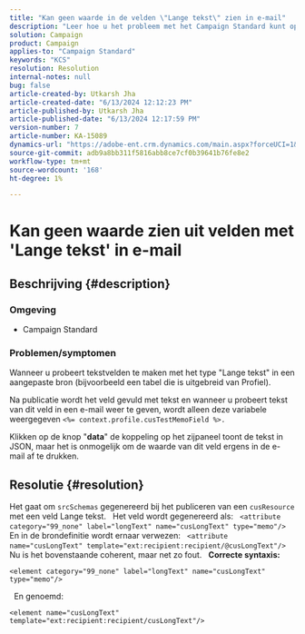 ```yaml
---
title: "Kan geen waarde in de velden \"Lange tekst\" zien in e-mail"
description: "Leer hoe u het probleem met het Campaign Standard kunt oplossen door tekstvelden te maken met het type \"Lange tekst\" in een aangepaste bron."
solution: Campaign
product: Campaign
applies-to: "Campaign Standard"
keywords: "KCS"
resolution: Resolution
internal-notes: null
bug: false
article-created-by: Utkarsh Jha
article-created-date: "6/13/2024 12:12:23 PM"
article-published-by: Utkarsh Jha
article-published-date: "6/13/2024 12:17:59 PM"
version-number: 7
article-number: KA-15089
dynamics-url: "https://adobe-ent.crm.dynamics.com/main.aspx?forceUCI=1&pagetype=entityrecord&etn=knowledgearticle&id=0f86982e-7e29-ef11-840a-00224808decd"
source-git-commit: adb9a8bb311f5816abb8ce7cf0b39641b76fe8e2
workflow-type: tm+mt
source-wordcount: '168'
ht-degree: 1%

---
```


# Kan geen waarde zien uit velden met &#39;Lange tekst&#39; in e-mail

## Beschrijving {#description}


### <b>Omgeving</b>

- Campaign Standard



### <b>Problemen/symptomen</b>

Wanneer u probeert tekstvelden te maken met het type &quot;Lange tekst&quot; in een aangepaste bron (bijvoorbeeld een tabel die is uitgebreid van Profiel).

Na publicatie wordt het veld gevuld met tekst en wanneer u probeert tekst van dit veld in een e-mail weer te geven, wordt alleen deze variabele weergegeven `<%= context.profile.cusTestMemoField %>.`

Klikken op de knop &quot;<b>data</b>&quot; de koppeling op het zijpaneel toont de tekst in JSON, maar het is onmogelijk om de waarde van dit veld ergens in de e-mail af te drukken.


## Resolutie {#resolution}


Het gaat om `srcSchemas` gegenereerd bij het publiceren van een `cusResource` met een veld Lange tekst.
 
Het veld wordt gegenereerd als:
 
`<attribute category="99_none" label="longText" name="cusLongText" type="memo"/>`
 
En in de brondefinitie wordt ernaar verwezen:
 
`<attribute name="cusLongText" template="ext:recipient:recipient/@cusLongText"/>`
 
Nu is het bovenstaande coherent, maar net zo fout.
 
<b>Correcte syntaxis:</b>


```
<element category="99_none" label="longText" name="cusLongText" type="memo"/>
```


 
En genoemd:


```
<element name="cusLongText" template="ext:recipient:recipient/cusLongText"/>
```

